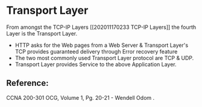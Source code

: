 # Transport Layer

From amongst the TCP-IP Layers \[\[202011170233 TCP-IP Layers\]\] the fourth Layer is the Transport Layer.

* HTTP asks for the Web pages from a Web Server & Transport Layer's TCP provides guaranteed delivery through Error recovery feature
* The two most commonly used Transport Layer protocol are TCP & UDP.
* Transport Layer provides Service to the above Application Layer.

## Reference:

CCNA 200-301 OCG, Volume 1, Pg. 20-21 - Wendell Odom .

